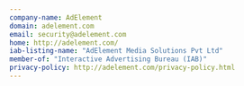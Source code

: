 ```yaml
---
company-name: AdElement
domain: adelement.com
email: security@adelement.com
home: http://adelement.com/
iab-listing-name: "AdElement Media Solutions Pvt Ltd"
member-of: "Interactive Advertising Bureau (IAB)"
privacy-policy: http://adelement.com/privacy-policy.html
---
```




